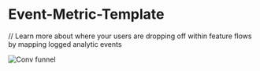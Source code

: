 # Event-Metric-Template

// Learn more about where your users are dropping off within feature flows by mapping logged analytic events

![Conv funnel](https://user-images.githubusercontent.com/23661772/162800162-53cf03f3-d49b-458f-995c-65f97a3f77c0.png)
